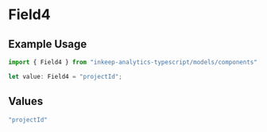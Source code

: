 # Field4

## Example Usage

```typescript
import { Field4 } from "inkeep-analytics-typescript/models/components";

let value: Field4 = "projectId";
```

## Values

```typescript
"projectId"
```